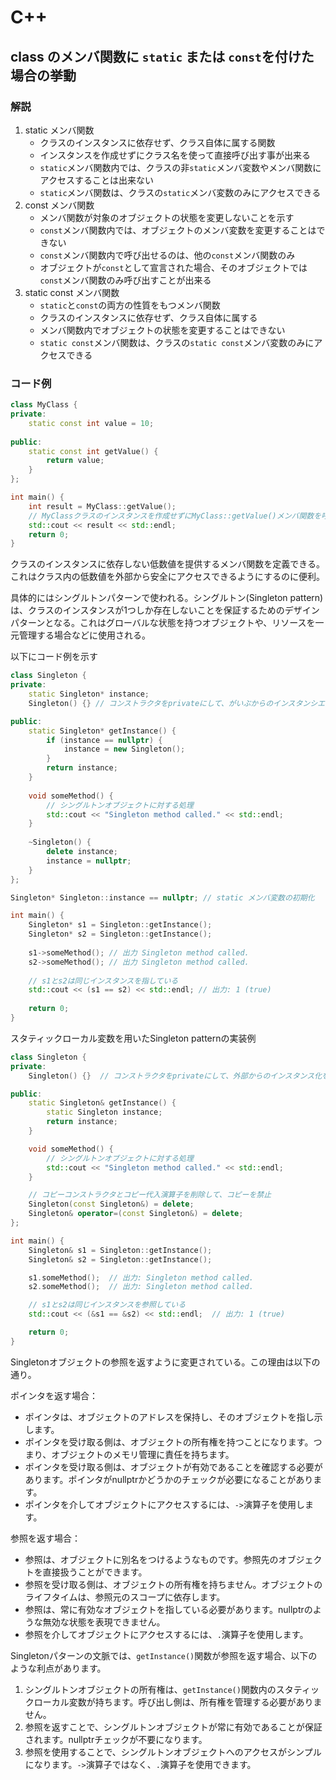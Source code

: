 # C++

## class のメンバ関数に `static` または `const`を付けた場合の挙動

### 解説

1. static メンバ関数
   - クラスのインスタンスに依存せず、クラス自体に属する関数
   - インスタンスを作成せずにクラス名を使って直接呼び出す事が出来る
   - `static`メンバ関数内では、クラスの非`static`メンバ変数やメンバ関数にアクセスすることは出来ない
   - `static`メンバ関数は、クラスの`static`メンバ変数のみにアクセスできる
2. const メンバ関数
   - メンバ関数が対象のオブジェクトの状態を変更しないことを示す
   - `const`メンバ関数内では、オブジェクトのメンバ変数を変更することはできない
   - `const`メンバ関数内で呼び出せるのは、他の`const`メンバ関数のみ
   - オブジェクトが`const`として宣言された場合、そのオブジェクトでは`const`メンバ関数のみ呼び出すことが出来る
3. static const メンバ関数
   - `static`と`const`の両方の性質をもつメンバ関数
   - クラスのインスタンスに依存せず、クラス自体に属する
   - メンバ関数内でオブジェクトの状態を変更することはできない
   - `static const`メンバ関数は、クラスの`static const`メンバ変数のみにアクセスできる



### コード例

```c++
class MyClass {
private:
    static const int value = 10;
    
public:
    static const int getValue() {
        return value;
    }
};

int main() {
    int result = MyClass::getValue();
    // MyClassクラスのインスタンスを作成せずにMyClass::getValue()メンバ関数を呼び出す事が出来ている
    std::cout << result << std::endl;
    return 0;
}
```

クラスのインスタンスに依存しない低数値を提供するメンバ関数を定義できる。これはクラス内の低数値を外部から安全にアクセスできるようにするのに便利。

具体的にはシングルトンパターンで使われる。シングルトン(Singleton pattern)は、クラスのインスタンスが1つしか存在しないことを保証するためのデザインパターンとなる。これはグローバルな状態を持つオブジェクトや、リソースを一元管理する場合などに使用される。

以下にコード例を示す

```c++
class Singleton {
private:
    static Singleton* instance;
    Singleton() {} // コンストラクタをprivateにして、がいぶからのインスタンシエーションを禁止する

public:
    static Singleton* getInstance() {
        if (instance == nullptr) {
            instance = new Singleton();
        }
        return instance;
    }
    
    void someMethod() {
        // シングルトンオブジェクトに対する処理
        std::cout << "Singleton method called." << std::endl;
    }
    
    ~Singleton() {
        delete instance;
        instance = nullptr;
    }
};

Singleton* Singleton::instance == nullptr; // static メンバ変数の初期化

int main() {
    Singleton* s1 = Singleton::getInstance();
    Singleton* s2 = Singleton::getInstance();
    
    s1->someMethod(); // 出力 Singleton method called.
    s2->someMethod(); // 出力 Singleton method called.
    
    // s1とs2は同じインスタンスを指している
    std::cout << (s1 == s2) << std::endl; // 出力: 1 (true)
    
    return 0;
}
```

スタティックローカル変数を用いたSingleton patternの実装例

```c++
class Singleton {
private:
    Singleton() {}  // コンストラクタをprivateにして、外部からのインスタンス化を禁止

public:
    static Singleton& getInstance() {
        static Singleton instance;
        return instance;
    }

    void someMethod() {
        // シングルトンオブジェクトに対する処理
        std::cout << "Singleton method called." << std::endl;
    }

    // コピーコンストラクタとコピー代入演算子を削除して、コピーを禁止
    Singleton(const Singleton&) = delete;
    Singleton& operator=(const Singleton&) = delete;
};

int main() {
    Singleton& s1 = Singleton::getInstance();
    Singleton& s2 = Singleton::getInstance();

    s1.someMethod();  // 出力: Singleton method called.
    s2.someMethod();  // 出力: Singleton method called.

    // s1とs2は同じインスタンスを参照している
    std::cout << (&s1 == &s2) << std::endl;  // 出力: 1 (true)

    return 0;
}
```

Singletonオブジェクトの参照を返すように変更されている。この理由は以下の通り。

ポインタを返す場合：

- ポインタは、オブジェクトのアドレスを保持し、そのオブジェクトを指し示します。
- ポインタを受け取る側は、オブジェクトの所有権を持つことになります。つまり、オブジェクトのメモリ管理に責任を持ちます。
- ポインタを受け取る側は、オブジェクトが有効であることを確認する必要があります。ポインタがnullptrかどうかのチェックが必要になることがあります。
- ポインタを介してオブジェクトにアクセスするには、`->`演算子を使用します。

参照を返す場合：

- 参照は、オブジェクトに別名をつけるようなものです。参照先のオブジェクトを直接扱うことができます。
- 参照を受け取る側は、オブジェクトの所有権を持ちません。オブジェクトのライフタイムは、参照元のスコープに依存します。
- 参照は、常に有効なオブジェクトを指している必要があります。nullptrのような無効な状態を表現できません。
- 参照を介してオブジェクトにアクセスするには、`.`演算子を使用します。

Singletonパターンの文脈では、`getInstance()`関数が参照を返す場合、以下のような利点があります。

1. シングルトンオブジェクトの所有権は、`getInstance()`関数内のスタティックローカル変数が持ちます。呼び出し側は、所有権を管理する必要がありません。
2. 参照を返すことで、シングルトンオブジェクトが常に有効であることが保証されます。nullptrチェックが不要になります。
3. 参照を使用することで、シングルトンオブジェクトへのアクセスがシンプルになります。`->`演算子ではなく、`.`演算子を使用できます。